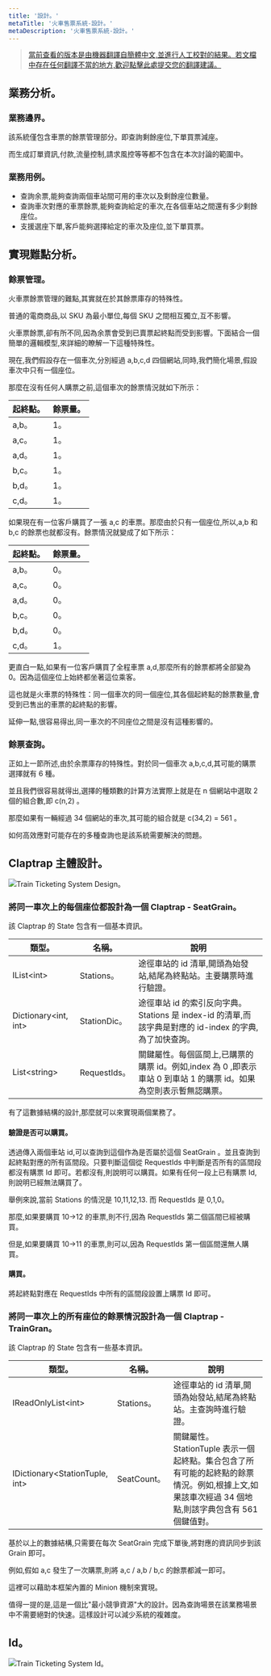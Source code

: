 ```yaml
---
title: '設計。'
metaTitle: '火車售票系統-設計。'
metaDescription: '火車售票系統-設計。'
---
```


> [當前查看的版本是由機器翻譯自簡體中文,並進行人工校對的結果。若文檔中存在任何翻譯不當的地方,歡迎點擊此處提交您的翻譯建議。](https://crwd.in/newbeclaptrap)

## 業務分析。

### 業務邊界。

該系統僅包含車票的餘票管理部分。即查詢剩餘座位,下單買票減座。

而生成訂單資訊,付款,流量控制,請求風控等等都不包含在本次討論的範圍中。

### 業務用例。

- 查詢余票,能夠查詢兩個車站間可用的車次以及剩餘座位數量。
- 查詢車次對應的車票餘票,能夠查詢給定的車次,在各個車站之間還有多少剩餘座位。
- 支援選座下單,客戶能夠選擇給定的車次及座位,並下單買票。

## 實現難點分析。

### 餘票管理。

火車票餘票管理的難點,其實就在於其餘票庫存的特殊性。

普通的電商商品,以 SKU 為最小單位,每個 SKU 之間相互獨立,互不影響。

火車票餘票,卻有所不同,因為余票會受到已賣票起終點而受到影響。下面結合一個簡單的邏輯模型,來詳細的瞭解一下這種特殊性。

現在,我們假設存在一個車次,分別經過 a,b,c,d 四個網站,同時,我們簡化場景,假設車次中只有一個座位。

那麼在沒有任何人購票之前,這個車次的餘票情況就如下所示：

| 起終點。 | 餘票量。 |
| ---- | ---- |
| a,b。 | 1。   |
| a,c。 | 1。   |
| a,d。 | 1。   |
| b,c。 | 1。   |
| b,d。 | 1。   |
| c,d。 | 1。   |

如果現在有一位客戶購買了一張 a,c 的車票。那麼由於只有一個座位,所以,a,b 和 b,c 的餘票也就都沒有。餘票情況就變成了如下所示：

| 起終點。 | 餘票量。 |
| ---- | ---- |
| a,b。 | 0。   |
| a,c。 | 0。   |
| a,d。 | 0。   |
| b,c。 | 0。   |
| b,d。 | 0。   |
| c,d。 | 1。   |

更直白一點,如果有一位客戶購買了全程車票 a,d,那麼所有的餘票都將全部變為 0。因為這個座位上始終都坐著這位乘客。

這也就是火車票的特殊性：同一個車次的同一個座位,其各個起終點的餘票數量,會受到已售出的車票的起終點的影響。

延伸一點,很容易得出,同一車次的不同座位之間是沒有這種影響的。

### 餘票查詢。

正如上一節所述,由於余票庫存的特殊性。對於同一個車次 a,b,c,d,其可能的購票選擇就有 6 種。

並且我們很容易就得出,選擇的種類數的計算方法實際上就是在 n 個網站中選取 2 個的組合數,即 c(n,2) 。

那麼如果有一輛經過 34 個網站的車次,其可能的組合就是 c(34,2) = 561 。

如何高效應對可能存在的多種查詢也是該系統需要解決的問題。

## Claptrap 主體設計。

![Train Ticketing System Design。](/images/20200720-001.png)

### 將同一車次上的每個座位都設計為一個 Claptrap - SeatGrain。

該 Claptrap 的 State 包含有一個基本資訊。

| 類型。                                    | 名稱。         | 說明                                                                    |
| -------------------------------------- | ----------- | --------------------------------------------------------------------- |
| IList&lt;int&gt;           | Stations。   | 途徑車站的 id 清單,開頭為始發站,結尾為終點站。主要購票時進行驗證。                                  |
| Dictionary&lt;int, int&gt; | StationDic。 | 途徑車站 id 的索引反向字典。Stations 是 index-id 的清單,而該字典是對應的 id-index 的字典,為了加快查詢。 |
| List&lt;string&gt;         | RequestIds。 | 關鍵屬性。每個區間上,已購票的購票 id。例如,index 為 0 ,即表示車站 0 到車站 1 的購票 id。如果為空則表示暫無認購票。 |

有了這數據結構的設計,那麼就可以來實現兩個業務了。

#### 驗證是否可以購買。

透過傳入兩個車站 id,可以查詢到這個作為是否屬於這個 SeatGrain 。並且查詢到起終點對應的所有區間段。只要判斷這個從 RequestIds 中判斷是否所有的區間段都沒有購票 Id 即可。若都沒有,則說明可以購買。如果有任何一段上已有購票 Id,則說明已經無法購買了。

舉例來說,當前 Stations 的情況是 10,11,12,13. 而 RequestIds 是 0,1,0。

那麼,如果要購買 10->12 的車票,則不行,因為 RequestIds 第二個區間已經被購買。

但是,如果要購買 10->11 的車票,則可以,因為 RequestIds 第一個區間還無人購買。

#### 購買。

將起終點對應在 RequestIds 中所有的區間段設置上購票 Id 即可。

### 將同一車次上的所有座位的餘票情況設計為一個 Claptrap - TrainGran。

該 Claptrap 的 State 包含有一些基本資訊。

| 類型。                                              | 名稱。        | 說明                                                                                    |
| ------------------------------------------------ | ---------- | ------------------------------------------------------------------------------------- |
| IReadOnlyList&lt;int&gt;             | Stations。  | 途徑車站的 id 清單,開頭為始發站,結尾為終點站。主查詢時進行驗證。                                                   |
| IDictionary&lt;StationTuple, int&gt; | SeatCount。 | 關鍵屬性。StationTuple 表示一個起終點。集合包含了所有可能的起終點的餘票情況。例如,根據上文,如果該車次經過 34 個地點,則該字典包含有 561 個鍵值對。 |

基於以上的數據結構,只需要在每次 SeatGrain 完成下單後,將對應的資訊同步到該 Grain 即可。

例如,假如 a,c 發生了一次購票,則將 a,c / a,b / b,c 的餘票都減一即可。

這裡可以藉助本框架內置的 Minion 機制來實現。

值得一提的是,這是一個比"最小競爭資源"大的設計。因為查詢場景在該業務場景中不需要絕對的快速。這樣設計可以減少系統的複雜度。

## Id。

![Train Ticketing System Id。](/images/20200813-001.png)
